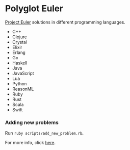 # Polyglot Euler

[Project Euler](https://projecteuler.net) solutions in different programming languages.

- C++
- Clojure
- Crystal
- Elixir
- Erlang
- Go
- Haskell
- Java
- JavaScript
- Lua
- Python
- ReasonML
- Ruby
- Rust
- Scala
- Swift

### Adding new problems

Run `ruby scripts/add_new_problem.rb`.

For more info, click [here](https://github.com/FrankKair/polyglot-euler/tree/master/scripts).
